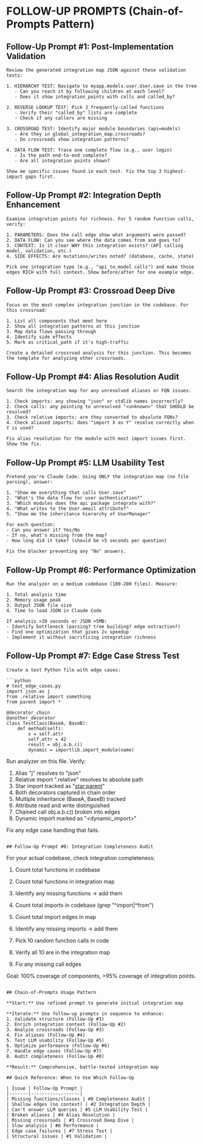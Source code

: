 # FOLLOW-UP PROMPTS (Chain-of-Prompts Pattern)

## Follow-Up Prompt #1: Post-Implementation Validation

```
Review the generated integration map JSON against these validation tests:

1. HIERARCHY TEST: Navigate to myapp.models.user.User.save in the tree
   - Can you reach it by following children at each level?
   - Does it show integration_points with calls and called_by?
   
2. REVERSE LOOKUP TEST: Pick 3 frequently-called functions
   - Verify their "called_by" lists are complete
   - Check if any callers are missing
   
3. CROSSROAD TEST: Identify major module boundaries (api↔models)
   - Are they in global_integration_map.crossroads?
   - Do crossroads show integration patterns?
   
4. DATA FLOW TEST: Trace one complete flow (e.g., user login)
   - Is the path end-to-end complete?
   - Are all integration points shown?

Show me specific issues found in each test. Fix the top 3 highest-impact gaps first.
```

## Follow-Up Prompt #2: Integration Depth Enhancement

```
Examine integration points for richness. For 5 random function calls, verify:

1. PARAMETERS: Does the call edge show what arguments were passed?
2. DATA FLOW: Can you see where the data comes from and goes to?
3. CONTEXT: Is it clear WHY this integration exists? (API calling model, validation, etc.)
4. SIDE EFFECTS: Are mutations/writes noted? (database, cache, state)

Pick one integration type (e.g., "api_to_model calls") and make those edges RICH with full context. Show before/after for one example edge.
```

## Follow-Up Prompt #3: Crossroad Deep Dive

```
Focus on the most complex integration junction in the codebase. For this crossroad:

1. List all components that meet here
2. Show all integration patterns at this junction
3. Map data flows passing through
4. Identify side effects
5. Mark as critical_path if it's high-traffic

Create a detailed crossroad analysis for this junction. This becomes the template for analyzing other crossroads.
```

## Follow-Up Prompt #4: Alias Resolution Audit

```
Search the integration map for any unresolved aliases or FQN issues:

1. Check imports: any showing "json" or stdlib names incorrectly?
2. Check calls: any pointing to unresolved "<unknown>" that SHOULD be resolved?
3. Check relative imports: are they converted to absolute FQNs?
4. Check aliased imports: does "import X as Y" resolve correctly when Y is used?

Fix alias resolution for the module with most import issues first. Show the fix.
```

## Follow-Up Prompt #5: LLM Usability Test

```
Pretend you're Claude Code. Using ONLY the integration map (no file parsing), answer:

1. "Show me everything that calls User.save"
2. "What's the data flow for user authentication?"
3. "Which modules does the api package integrate with?"
4. "What writes to the User.email attribute?"
5. "Show me the inheritance hierarchy of UserManager"

For each question: 
- Can you answer it? Yes/No
- If no, what's missing from the map?
- How long did it take? (should be <5 seconds per question)

Fix the blocker preventing any "No" answers.
```

## Follow-Up Prompt #6: Performance Optimization

```
Run the analyzer on a medium codebase (100-200 files). Measure:

1. Total analysis time
2. Memory usage peak
3. Output JSON file size
4. Time to load JSON in Claude Code

If analysis >30 seconds or JSON >5MB:
- Identify bottleneck (parsing? tree building? edge extraction?)
- Find one optimization that gives 2x speedup
- Implement it without sacrificing integration richness
```

## Follow-Up Prompt #7: Edge Case Stress Test

```
Create a test Python file with edge cases:

```python
# test_edge_cases.py
import json as j
from .relative import something
from parent import *

@decorator_chain
@another_decorator
class TestClass(BaseA, BaseB):
    def method(self):
        x = self.attr
        self.attr = 42
        result = obj.a.b.c()
        dynamic = importlib.import_module(name)
```

Run analyzer on this file. Verify:
1. Alias "j" resolves to "json"
2. Relative import ".relative" resolves to absolute path
3. Star import tracked as "<star:parent>"
4. Both decorators captured in chain order
5. Multiple inheritance (BaseA, BaseB) tracked
6. Attribute read and write distinguished
7. Chained call obj.a.b.c() broken into edges
8. Dynamic import marked as "<dynamic_import>"

Fix any edge case handling that fails.
```

## Follow-Up Prompt #8: Integration Completeness Audit

```
For your actual codebase, check integration completeness:

1. Count total functions in codebase
2. Count total functions in integration map
3. Identify any missing functions → add them

4. Count total imports in codebase (grep "^import\|^from")
5. Count total import edges in map
6. Identify any missing imports → add them

7. Pick 10 random function calls in code
8. Verify all 10 are in the integration map
9. Fix any missing call edges

Goal: 100% coverage of components, >95% coverage of integration points.
```

## Chain-of-Prompts Usage Pattern

**Start:** Use refined prompt to generate initial integration map

**Iterate:** Use follow-up prompts in sequence to enhance:
1. Validate structure (Follow-Up #1)
2. Enrich integration context (Follow-Up #2)
3. Analyze crossroads (Follow-Up #3)
4. Fix aliases (Follow-Up #4)
5. Test LLM usability (Follow-Up #5)
6. Optimize performance (Follow-Up #6)
7. Handle edge cases (Follow-Up #7)
8. Audit completeness (Follow-Up #8)

**Result:** Comprehensive, battle-tested integration map

## Quick Reference: When to Use Which Follow-Up

| Issue | Follow-Up Prompt |
|-------|------------------|
| Missing functions/classes | #8 Completeness Audit |
| Shallow edges (no context) | #2 Integration Depth |
| Can't answer LLM queries | #5 LLM Usability Test |
| Broken aliases | #4 Alias Resolution |
| Missing crossroads | #3 Crossroad Deep Dive |
| Slow analysis | #6 Performance |
| Edge case failures | #7 Stress Test |
| Structural issues | #1 Validation |
